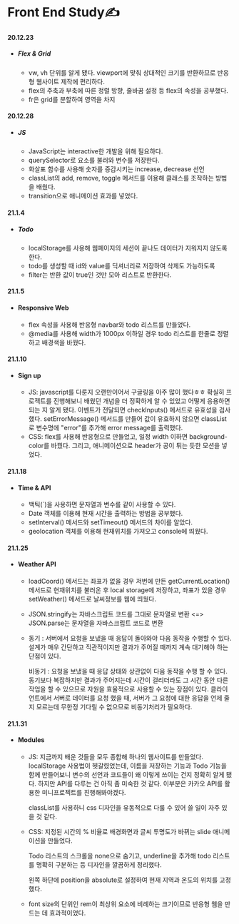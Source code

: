 # Front End Study✍
#### 20.12.23
  + ##### Flex & Grid
    + vw, vh 단위를 알게 됐다. viewport에 맞춰 상대적인 크기를 반환하므로 반응형 웹사이트 제작에 편리하다.
    + flex의 주축과 부축에 따른 정렬 방향, 줄바꿈 설정 등 flex의 속성을 공부했다.
    + fr은 grid를 분할하여 영역을 차지
#### 20.12.28
  + ##### JS
    + JavaScript는 interactive한 개발을 위해 필요하다.
    + querySelector로 요소를 불러와 변수를 저장한다.
    + 화살표 함수를 사용해 숫자를 증감시키는 increase, decrease 선언
    + classList의 add, remove, toggle 메서드를 이용해 클래스를 조작하는 방법을 배웠다.
    + transition으로 애니메이션 효과를 넣었다.
 #### 21.1.4
  + ##### Todo
    + localStorage를 사용해 웹페이지의 세션이 끝나도 데이터가 지워지지 않도록 한다.
    + todo를 생성할 때 id와 value를 딕셔너리로 저장하여 삭제도 가능하도록
    + filter는 반환 값이 true인 것만 모아 리스트로 반환한다.
#### 21.1.5
  + #### Responsive Web
    + flex 속성을 사용해 반응형 navbar와 todo 리스트를 만들었다.
    + @media를 사용해 width가 1000px 이하일 경우 todo 리스트를 한줄로 정렬하고 배경색을 바꿨다.
#### 21.1.10
+ #### Sign up
  + JS: javascript를 다룬지 오랜만이어서 구글링을 아주 많이 했다ㅎㅎ 확실히 프로젝트를 진행해보니 배웠던 개념을 더 정확하게 알 수 있었고 어떻게 응용하면 되는 지 알게 됐다. 이벤트가 전달되면 checkInputs() 메서드로 유효성을 검사했다. setErrorMessage() 메서드를 만들어 값이 유효하지 않으면 classList로 변수명에 "error"를 추가해 error message를 출력했다. 
  + CSS: flex를 사용해 반응형으로 만들었고, 일정 width 이하면 background-color를 바꿨다. 그리고, 애니메이션으로 header가 공이 튀는 듯한 모션을 넣었다.
#### 21.1.18
+ #### Time & API
  + 백틱(`)을 사용하면 문자열과 변수를 같이 사용할 수 있다.
  + Date 객체를 이용해 현재 시간을 출력하는 방법을 공부했다.
  + setInterval() 메서드와 setTimeout() 메서드의 차이를 알았다.
  + geolocation 객체를 이용해 현재위치를 가져오고 console에 띄웠다.
#### 21.1.25
  + #### Weather API
    + loadCoord() 메서드는 좌표가 없을 경우 저번에 만든 getCurrentLocation() 메서드로 현재위치를 불러온 후 local storage에 저장하고, 좌표가 있을 경우 setWeather() 메서드로 날씨정보를 웹에 띄웠다.
    + JSON.stringify는 자바스크립트 코드를 그대로 문자열로 변환 <=> JSON.parse는 문자열을 자바스크립트 코드로 변환
    + 동기 : 서버에서 요청을 보냈을 때 응답이 돌아와야 다음 동작을 수행할 수 있다. 설계가 매우 간단하고 직관적이지만 결과가 주어질 때까지 계속 대기해야 하는 단점이 있다.
    
      비동기 : 요청을 보냈을 때 응답 상태와 상관없이 다음 동작을 수행 할 수 있다. 동기보다 복잡하지만 결과가 주어지는데 시간이 걸리더라도 그 시간 동안 다른 작업을 할 수 있으므로 자원을 효율적으로 사용할 수 있는 장점이 있다. 클라이언트에서 서버로 데이터를 요청 했을 때, 서버가 그 요청에 대한 응답을 언제 줄지 모르는데 무한정 기다릴 수 없으므로 비동기처리가 필요하다.

#### 21.1.31
  + #### Modules
    + JS: 지금까지 배운 것들을 모두 종합해 하나의 웹사이트를 만들었다. localStorage 사용법이 헷갈렸었는데, 이름을 저장하는 기능과 Todo 기능을 함께 만들어보니 변수의 선언과 코드들이 왜 이렇게 쓰이는 건지 정확히 알게 됐다. 하지만 API를 다루는 건 아직 좀 미숙한 것 같다. 이부분은 카카오 API를 활용한 미니프로젝트를 진행해봐야겠다. 
    
      classList를 사용하니 css 디자인을 유동적으로 다룰 수 있어 쓸 일이 자주 있을 것 같다.
    + CSS: 지정된 시간의 % 비율로 배경화면과 글씨 투명도가 바뀌는 slide 애니메이션을 만들었다.
    
      Todo 리스트의 스크롤을 none으로 숨기고, underline을 추가해 todo 리스트를 명확히 구분하는 등 디자인을 깔끔하게 정리했다.
    
      왼쪽 하단에 position을 absolute로 설정하여 현재 지역과 온도의 위치를 고정했다.
    + font size의 단위인 rem이 최상위 요소에 비례하는 크기이므로 반응형 웹을 만드는 데 효과적이었다.
